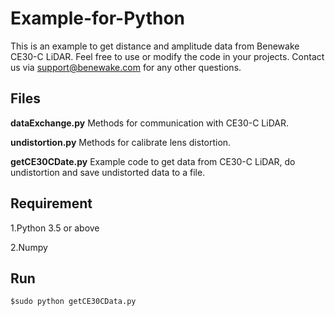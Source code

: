 # Example-for-Python
This is an example to get distance and amplitude data from Benewake CE30-C LiDAR. Feel free to use or modify the code in your projects.
Contact us via support@benewake.com for any other questions.

## Files
**dataExchange.py**
  Methods for communication with CE30-C LiDAR.
  
**undistortion.py**
  Methods for calibrate lens distortion.
  
**getCE30CDate.py**
  Example code to get data from CE30-C LiDAR, do undistortion and save undistorted data to a file.
  
## Requirement
  1.Python 3.5 or above
  
  2.Numpy
  
## Run
  ```
  $sudo python getCE30CData.py
  ```
